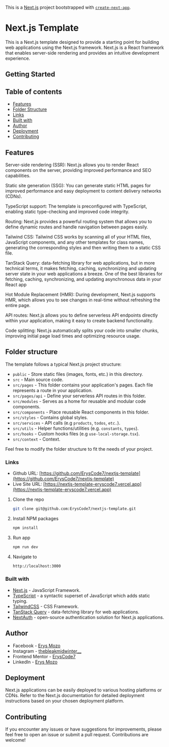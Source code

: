 This is a [Next.js](https://nextjs.org/) project bootstrapped with [`create-next-app`](https://github.com/vercel/next.js/tree/canary/packages/create-next-app).

# Next.js Template

This is a Next.js template designed to provide a starting point for building web applications using the Next.js framework. Next.js is a React framework that enables server-side rendering and provides an intuitive development experience.

## Getting Started

## Table of contents

- [Features](#features)
- [Folder Structure](#folder-structure)
- [Links](#links)
- [Built with](#built-with)
- [Author](#author)
- [Deployment](#deployment)
- [Contributing](#contributing)

## Features

Server-side rendering (SSR): Next.js allows you to render React components on the server, providing improved performance and SEO capabilities.

Static site generation (SSG): You can generate static HTML pages for improved performance and easy deployment to content delivery networks (CDNs).

TypeScript support: The template is preconfigured with TypeScript, enabling static type-checking and improved code integrity.

Routing: Next.js provides a powerful routing system that allows you to define dynamic routes and handle navigation between pages easily.

Tailwind CSS: Tailwind CSS works by scanning all of your HTML files, JavaScript components, and any other templates for class names, generating the corresponding styles and then writing them to a static CSS file.

TanStack Query: data-fetching library for web applications, but in more technical terms, it makes fetching, caching, synchronizing and updating server state in your web applications a breeze. One of the best libraries for fetching, caching, synchronizing, and updating asynchronous data in your React app

Hot Module Replacement (HMR): During development, Next.js supports HMR, which allows you to see changes in real-time without refreshing the entire page.

API routes: Next.js allows you to define serverless API endpoints directly within your application, making it easy to create backend functionality.

Code splitting: Next.js automatically splits your code into smaller chunks, improving initial page load times and optimizing resource usage.

## Folder structure

The template follows a typical Next.js project structure:

- `public` - Store static files (images, fonts, etc.) in this directory.
- `src` - Main source code.
- `src/pages` - This folder contains your application's pages. Each file represents a route in your application.
- `src/pages/api` - Define your serverless API routes in this folder.
- `src/modules` - Serves as a home for reusable and modular code components.
- `src/components` - Place reusable React components in this folder.
- `src/styles` - Contains global styles.
- `src/services` - API calls (e.g `products`, `todos`, `etc.`).
- `src/utils` - Helper functions/utilities (e.g. `constants`, `types`).
- `src/hooks` - Custom hooks files (e.g `use-local-storage.tsx`).
- `src/context` - Context.

Feel free to modify the folder structure to fit the needs of your project.

### Links

- Github URL: [https://github.com/ErysCode7/nextjs-template](https://github.com/ErysCode7/nextjs-template)
- Live Site URL: [https://nextjs-template-eryscode7.vercel.app](https://nextjs-template-eryscode7.vercel.app)

1. Clone the repo

   ```sh
   git clone git@github.com:ErysCode7/nextjs-template.git
   ```

2. Install NPM packages

   ```sh
   npm install
   ```

3. Run app

   ```sh
   npm run dev
   ```

4. Navigate to

   ```sh
   http://localhost:3000
   ```

### Built with

- [Next.js](https://nextjs.org/) - JavaScript Framework.
- [TypeScript](https://www.typescriptlang.org/) - a syntactic superset of JavaScript which adds static typing.
- [TailwindCSS](https://tailwindcss.com/) - CSS Framework.
- [TanStack Query](https://tanstack.com/query/latest) - data-fetching library for web applications.
- [NextAuth](https://next-auth.js.org/) - open-source authentication solution for Next.js applications.

## Author

- Facebook - [Erys Mozo](https://web.facebook.com/erys.mozo/)
- Instagram - [thebleakmidwinter\_\_](https://www.instagram.com/thebleakmidwinter__/?hl=e)
- Frontend Mentor - [ErysCode7](https://www.frontendmentor.io/profile/ErysCode7)
- LinkedIn - [Erys Mozo](https://www.linkedin.com/in/erys-mozo-280190230/)

## Deployment

Next.js applications can be easily deployed to various hosting platforms or CDNs. Refer to the Next.js documentation for detailed deployment instructions based on your chosen deployment platform.

## Contributing

If you encounter any issues or have suggestions for improvements, please feel free to open an issue or submit a pull request. Contributions are welcome!
